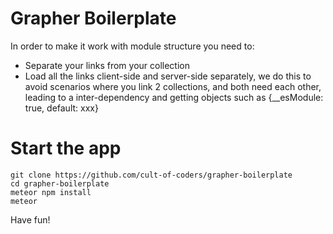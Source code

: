 Grapher Boilerplate
===================

In order to make it work with module structure you need to:

- Separate your links from your collection
- Load all the links client-side and server-side separately, we do this to avoid scenarios where you link 2 collections,
and both need each other, leading to a inter-dependency and getting objects such as {__esModule: true, default: xxx}


Start the app
=============

```
git clone https://github.com/cult-of-coders/grapher-boilerplate
cd grapher-boilerplate
meteor npm install
meteor
```

Have fun!
